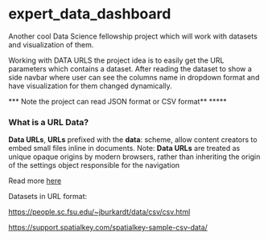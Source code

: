 # expert_data_dashboard



Another cool Data Science fellowship project which will work with datasets and visualization of them.

Working with DATA URLS the project idea is to easily get the URL parameters which contains a dataset. After reading the dataset to show a side navbar where user can see the columns name in dropdown format and have visualization for them changed dynamically. 



*** Note the project can read JSON format or CSV format** *****



<h3> What is a URL Data? </h3>

**Data URLs**, **URLs** prefixed with the **data**: scheme, allow content creators to embed small files inline in documents. Note: **Data URLs** are treated as unique opaque origins by modern browsers, rather than  inheriting the origin of the settings object responsible for the  navigation

Read more <a href="https://help.data.world/hc/en-us/articles/115006114047-Adding-files-from-a-URL"> here</a>



Datasets in URL format:

https://people.sc.fsu.edu/~jburkardt/data/csv/csv.html

https://support.spatialkey.com/spatialkey-sample-csv-data/

